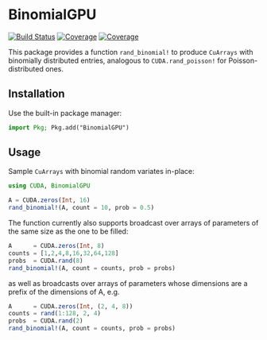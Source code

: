 # BinomialGPU

[![Build Status](https://badge.buildkite.com/27aaeb352a9420297ed2d30cb055ac383a399ea8f121599912.svg?branch=master)](https://travis-ci.com/simsurace/BinomialGPU.jl)
[![Coverage](https://codecov.io/gh/simsurace/BinomialGPU.jl/branch/master/graph/badge.svg)](https://buildkite.com/julialang/binomialgpu-dot-jl)
[![Coverage](https://coveralls.io/repos/github/simsurace/BinomialGPU.jl/badge.svg?branch=master)](https://coveralls.io/github/simsurace/BinomialGPU.jl?branch=master)

This package provides a function `rand_binomial!` to produce `CuArrays` with binomially distributed entries, analogous to `CUDA.rand_poisson!` for Poisson-distributed ones.


## Installation

Use the built-in package manager:

```julia
import Pkg; Pkg.add("BinomialGPU")
```


## Usage

Sample `CuArrays` with binomial random variates in-place:
```julia
using CUDA, BinomialGPU

A = CUDA.zeros(Int, 16)
rand_binomial!(A, count = 10, prob = 0.5)
```
The function currently also supports broadcast over arrays of parameters of the same size as the one to be filled:
```julia
A      = CUDA.zeros(Int, 8)
counts = [1,2,4,8,16,32,64,128]
probs  = CUDA.rand(8)
rand_binomial!(A, count = counts, prob = probs)
```
as well as broadcasts over arrays of parameters whose dimensions are a prefix of the dimensions of A, e.g.
```julia
A      = CUDA.zeros(Int, (2, 4, 8))
counts = rand(1:128, 2, 4)
probs  = CUDA.rand(2)
rand_binomial!(A, count = counts, prob = probs)
```
